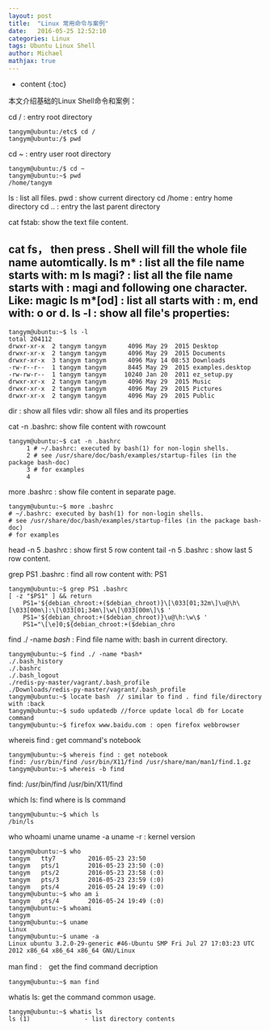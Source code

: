 ```yaml
---
layout: post
title:  "Linux 常用命令与案例"
date:   2016-05-25 12:52:10
categories: Linux
tags: Ubuntu Linux Shell
author: Michael
mathjax: true
---
```


* content
{:toc}

本文介绍基础的Linux Shell命令和案例：


cd /  : entry root directory
```shell
tangym@ubuntu:/etc$ cd /
tangym@ubuntu:/$ pwd
```
cd ~  : entry user root directory
```shell
tangym@ubuntu:/$ cd ~
tangym@ubuntu:~$ pwd
/home/tangym
```
ls    : list all files.
pwd   : show current directory
cd /home :  entry home directory
cd .. : entry the last parent directory

cat fstab: show the text file content.

cat fs， then press <Tab>. Shell will fill the whole file name automtically.
ls m*  : list all the file name starts with: m
ls magi?  : list all the file name starts with : magi and following one character.
          Like: magic
ls m*[od]  : list all starts with : m, end with: o or d.
ls -l   : show all file's properties:
-------------------------
```shell
tangym@ubuntu:~$ ls -l
total 204112
drwxr-xr-x  2 tangym tangym      4096 May 29  2015 Desktop
drwxr-xr-x  2 tangym tangym      4096 May 29  2015 Documents
drwxr-xr-x  3 tangym tangym      4096 May 14 08:53 Downloads
-rw-r--r--  1 tangym tangym      8445 May 29  2015 examples.desktop
-rw-rw-r--  1 tangym tangym     10240 Jan 20  2011 ez_setup.py
drwxr-xr-x  2 tangym tangym      4096 May 29  2015 Music
drwxr-xr-x  2 tangym tangym      4096 May 29  2015 Pictures
drwxr-xr-x  2 tangym tangym      4096 May 29  2015 Public

```
dir : show all files
vdir: show all files and its properties

cat -n .bashrc: show file content with rowcount
```shell
tangym@ubuntu:~$ cat -n .bashrc
     1 # ~/.bashrc: executed by bash(1) for non-login shells.
     2 # see /usr/share/doc/bash/examples/startup-files (in the package bash-doc)
     3 # for examples
     4
```
more .bashrc : show file content in separate page.
```shell
tangym@ubuntu:~$ more .bashrc
# ~/.bashrc: executed by bash(1) for non-login shells.
# see /usr/share/doc/bash/examples/startup-files (in the package bash-doc)
# for examples
```
head -n 5 .bashrc : show first 5 row content
tail -n 5 .bashrc    : show last 5 row content.

grep PS1 .bashrc    : find all row content with: PS1
```shell
tangym@ubuntu:~$ grep PS1 .bashrc
[ -z "$PS1" ] && return
    PS1='${debian_chroot:+($debian_chroot)}\[\033[01;32m\]\u@\h\[\033[00m\]:\[\033[01;34m\]\w\[\033[00m\]\$ '
    PS1='${debian_chroot:+($debian_chroot)}\u@\h:\w\$ '
    PS1="\[\e]0;${debian_chroot:+($debian_chro
```
find ./ -name *bash*  : Find file name with: bash in current directory.
```shell
tangym@ubuntu:~$ find ./ -name *bash*
./.bash_history
./.bashrc
./.bash_logout
./redis-py-master/vagrant/.bash_profile
./Downloads/redis-py-master/vagrant/.bash_profile
tangym@ubuntu:~$ locate bash  // similar to find . find file/directory with :back
tangym@ubuntu:~$ sudo updatedb //force update local db for Locate command
tangym@ubuntu:~$ firefox www.baidu.com : open firefox webbrowser
```
whereis find  : get command's notebook
```shell
tangym@ubuntu:~$ whereis find : get notebook
find: /usr/bin/find /usr/bin/X11/find /usr/share/man/man1/find.1.gz
tangym@ubuntu:~$ whereis -b find 
```
find: /usr/bin/find /usr/bin/X11/find

which ls: find where is ls command

```shell
tangym@ubuntu:~$ which ls
/bin/ls
```

who
whoami
uname
uname -a
uname -r : kernel version

```shell
tangym@ubuntu:~$ who
tangym   tty7         2016-05-23 23:50
tangym   pts/1        2016-05-23 23:50 (:0)
tangym   pts/2        2016-05-23 23:58 (:0)
tangym   pts/3        2016-05-23 23:59 (:0)
tangym   pts/4        2016-05-24 19:49 (:0)
tangym@ubuntu:~$ who am i
tangym   pts/4        2016-05-24 19:49 (:0)
tangym@ubuntu:~$ whoami
tangym
tangym@ubuntu:~$ uname
Linux
tangym@ubuntu:~$ uname -a
Linux ubuntu 3.2.0-29-generic #46-Ubuntu SMP Fri Jul 27 17:03:23 UTC 2012 x86_64 x86_64 x86_64 GNU/Linux
```

man find  :　get the find command decription

```shell
tangym@ubuntu:~$ man find
```



whatis ls: get the command common usage.
```shell
tangym@ubuntu:~$ whatis ls
ls (1)               - list directory contents
```